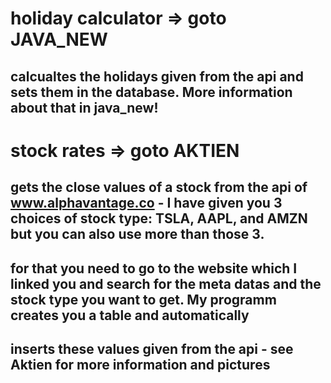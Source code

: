 # holiday calculator => goto JAVA_NEW

## calcualtes the holidays given from the api and sets them in the database. More information about that in java_new!

# stock rates => goto AKTIEN

## gets the close values of a stock from the api of www.alphavantage.co - I have given you 3 choices of stock type: TSLA, AAPL, and AMZN but you can also use more than those 3. 
## for that you need to go to the website which I linked you and search for the meta datas and the stock type you want to get. My programm creates you a table and automatically
## inserts these values given from the api - see Aktien for more information and pictures

